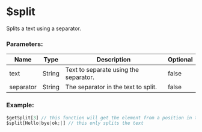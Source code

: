 # $split
Splits a text using a separator.

### Parameters:
| Name          | Type        | Description                              | Optional |
| ------------- | ----------- | ---------------------------------------- | -------- |
| text          | String      | Text to separate using the separator.    | false    |
| separator     | String      | The separator in the text to split.      | false    |

### Example:
```js
$getSplit[3] // this function will get the element from a position in the splits
$split[Hello|bye|ok;|] // this only splits the text
```
